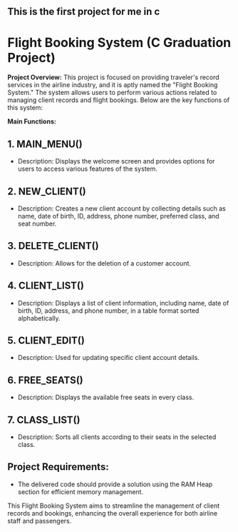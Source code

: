 ## This is the first project for me in c
# Flight Booking System (C Graduation Project)

**Project Overview:**
This project is focused on providing traveler's record services in the airline industry, and it is aptly named the "Flight Booking System." The system allows users to perform various actions related to managing client records and flight bookings. Below are the key functions of this system:

**Main Functions:**
## 1. **MAIN_MENU()**
   - Description: Displays the welcome screen and provides options for users to access various features of the system.

## 2. **NEW_CLIENT()**
   - Description: Creates a new client account by collecting details such as name, date of birth, ID, address, phone number, preferred class, and seat number.

## 3. **DELETE_CLIENT()**
   - Description: Allows for the deletion of a customer account.

## 4. **CLIENT_LIST()**
   - Description: Displays a list of client information, including name, date of birth, ID, address, and phone number, in a table format sorted alphabetically.

## 5. **CLIENT_EDIT()**
   - Description: Used for updating specific client account details.

## 6. **FREE_SEATS()**
   - Description: Displays the available free seats in every class.

## 7. **CLASS_LIST()**
   - Description: Sorts all clients according to their seats in the selected class.

## **Project Requirements:**
- The delivered code should provide a solution using the RAM Heap section for efficient memory management.


This Flight Booking System aims to streamline the management of client records and bookings, enhancing the overall experience for both airline staff and passengers.
